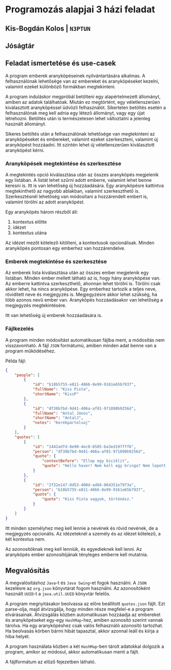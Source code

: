 # Programozás alapjai 3 házi feladat

## Kis-Bogdán Kolos | `N3PTUN`

## Jóságtár

## Feladat ismertetése és use-casek

A program emberek aranyköpéseinek nyilvántartására alkalmas. A felhasználónak lehetősége van az embereket és aranyköpéseket kezelni, valamint ezeket különböző formákban megtekinteni.

A program induláskor megpróbál betölteni egy alapértelmezett állományt, amiben az adatok találhatóak. Miután ez megtörtént, egy véletlenszerűen kiválasztott aranyköpéssel üdvözli felhasználót. Sikertelen betöltés esetén a felhasználónak meg kell adnia egy létező állományt, vagy egy újat létrehozni. Betöltés után is természetesen lehet változtatni a jelenleg használt állományt.

Sikeres betöltés után a felhasználónak lehetősége van megtekinteni az aranyköpéseket és embereket, valamint ezeket szerkeszteni, valamint új aranyköpést hozzáadni. Itt szintén lehet új véletlenszerűen kiválasztott aranyköpést kérni.

### Aranyköpések megtekintése és szerkesztése

A megtekintés opció kiválasztása után az összes aranyköpés megjelenik egy listában. A listát lehet szűrni adott emberre, valamint lehet benne keresni is. Itt is van lehetőség új hozzáadására. Egy aranyköpésre kattintva megtekinthető az nagyobb ablakban, valamint szerkeszthető is. Szerkesztésnél lehetőség van módosítani a hozzárendelt embert is, valamint törölni az adott aranyköpést.

Egy aranyköpés három részből áll:

1. kontextus előtte
1. idézet
1. kontextus utána

Az idézet mezőt kötelező kitölteni, a kontextusok opcionálisak. Minden aranyköpés pontosan egy emberhez van hozzárendelve.

### Emberek megtekintése és szerkesztése

Az emberek lista kiválasztása után az összes ember megjelenik egy listában. Minden ember mellett látható az is, hogy hány aranyköpése van. Az emberre kattintva szerkeszthető, ahonnan lehet törölni is. Törölni csak akkor lehet, ha nincs aranyköpése. Egy emberhez tartozik a teljes neve, rövidített neve és megjegyzés is. Megjegyzésre akkor lehet szükség, ha több azonos nevű ember van. Aranyköpés hozzáadásakor van lehetőség a megjegyzés megtekintésére.

Itt van lehetőség új emberek hozzáadására is.

### Fájlkezelés

A program minden módosítást automatikusan fájlba ment, a módosítás nem visszavonható. A fájl `JSON` formátumú, amiben minden adat benne van a program működéséhez.

Példa fájl:

```json
{
	"people": [
		{
			"id": "b18b5755-e811-4866-8e99-9161e65b7937",
			"fullName": "Kiss Pista",
			"shortName": "KissP"
		},
		{
			"id": "df30b7bd-9d41-406a-af01-971890b9256d",
			"fullName": "Antal János",
			"shortName": "AntalJ",
			"notes": "Kerékpártolvaj"
		}
	],
	"quotes": [
		{
			"id": "1442adfd-8e90-4ec0-8505-ba3ed197fff6",
			"person": "df30b7bd-9d41-406a-af01-971890b9256d",
			"quote": {
				"contextBefore": "Ellop egy biciklit",
				"quote": "Helló haver! Nem kell egy bringa? Nem lopott."
			}
		},
		{
			"id": "2f32e147-0d53-400d-ad84-064351e7973a",
			"person": "b18b5755-e811-4866-8e99-9161e65b7937",
			"quote": {
				"quote": "Kiss Pista vagyok, történész."
			}
		}
	]
}
```

Itt minden személyhez meg kell lennie a nevének és rövid nevének, de a megjegyzés opcionális. Az idézeteknél a személy és az idézet kötelező, a két kontextus nem.

Az azonosítóknak meg kell lenniük, és egyedieknek kell lenni. Az aranyköpés ember azonosítójának tényleges emberre kell mutatnia.

## Megvalósítás

A megvalósításhoz `Java`-t és `Java Swing`-et fogok használni. A `JSON` kezelésre az `org.json` könyvtárat fogom használni. Az azonosítóként használt `UUID`-t a `java.util.UUID` könyvtár felelős.

A program megnyitásakor beolvassa az előre beállított `quotes.json` fájlt. Ezt parse-olja, majd átvizsgálja, hogy minden része megfelel-e a program elvárásainak. Átvizsgálás közben automatikusan hozzáadja az embereket és aranyköpéseket egy-egy `HashMap`-hez, amiben azonosító szerint vannak tárolva. Ha egy aranyköpéshez csak valós felhasználó azonosító tartozhat. Ha beolvasás körben bármi hibát tapasztal, akkor azonnal leáll és kiírja a hiba helyét.

A program használata közben a két `HashMap`-ben tárolt adatokkal dolgozik a program, amikor az módosul, akkor automatikusan menti a fájlt.

A fájlformátum az előző fejezetben látható.
